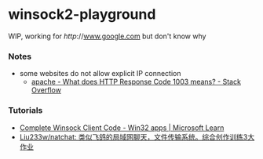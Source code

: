 winsock2-playground
===================
WIP, working for *http*://www.google.com but don't know why

### Notes
- some websites do not allow explicit IP connection
  - [apache - What does HTTP Response Code 1003 means? - Stack Overflow](https://stackoverflow.com/questions/18631488/what-does-http-response-code-1003-means)
  
### Tutorials
- [Complete Winsock Client Code - Win32 apps | Microsoft Learn](https://learn.microsoft.com/en-US/windows/win32/winsock/complete-client-code)
- [Liu233w/natchat: 类似飞鸽的局域网聊天，文件传输系统。综合创作训练3大作业](https://github.com/Liu233w/natchat)